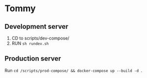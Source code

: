 # Tommy

## Development server

1. CD to scripts/dev-compose/
2. RUN `sh rundev.sh`

## Production server

Run `cd /scripts/prod-compose/ && docker-compose up --build -d `.
